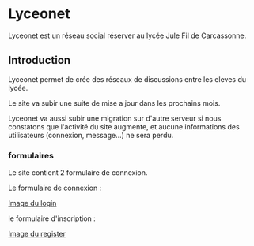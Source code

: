# Lyceonet

Lyceonet est un réseau social réserver au lycée Jule Fil de Carcassonne.

## Introduction

Lyceonet permet de crée des réseaux de discussions entre les eleves du lycée.

Le site va subir une suite de mise a jour dans les prochains mois.

Lyceonet va aussi subir une migration sur d'autre serveur si nous constatons
que l'activité du site augmente, et aucune informations des utilisateurs (connexion, message...) ne sera perdu.

### formulaires

Le site contient 2 formulaire de connexion.

Le formulaire de connexion :

[Image du login](#)

le formulaire d'inscription :

[Image du register](#)
